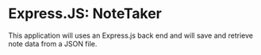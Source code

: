 # Express.JS: NoteTaker
This application will uses an Express.js back end and will save and retrieve note data from a JSON file.


